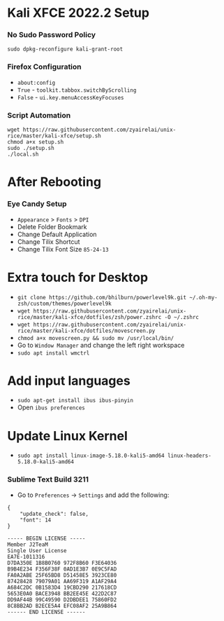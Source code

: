 # Kali XFCE 2022.2 Setup

### No Sudo Password Policy
```
sudo dpkg-reconfigure kali-grant-root
```

### Firefox Configuration
- `about:config`  
- `True` - `toolkit.tabbox.switchByScrolling`
- `False` - `ui.key.menuAccessKeyFocuses`

### Script Automation
```
wget https://raw.githubusercontent.com/zyairelai/unix-rice/master/kali-xfce/setup.sh
chmod a+x setup.sh
sudo ./setup.sh
./local.sh
```

# After Rebooting

### Eye Candy Setup
- `Appearance` > `Fonts` > `DPI`
- Delete Folder Bookmark
- Change Default Application
- Change Tilix Shortcut 
- Change Tilix Font Size `85-24-13`

# Extra touch for Desktop
- `git clone https://github.com/bhilburn/powerlevel9k.git ~/.oh-my-zsh/custom/themes/powerlevel9k`
- `wget https://raw.githubusercontent.com/zyairelai/unix-rice/master/kali-xfce/dotfiles/zsh/power.zshrc -O ~/.zshrc`
- `wget https://raw.githubusercontent.com/zyairelai/unix-rice/master/kali-xfce/dotfiles/movescreen.py`
- `chmod a+x movescreen.py && sudo mv /usr/local/bin/`
- Go to `Window Manager` and change the left right workspace
- `sudo apt install wmctrl`

# Add input languages
- `sudo apt-get install ibus ibus-pinyin`
- Open `ibus preferences`

# Update Linux Kernel 
- `sudo apt install linux-image-5.18.0-kali5-amd64 linux-headers-5.18.0-kali5-amd64`

### Sublime Text Build 3211
- Go to `Preferences` -> `Settings` and add the following:
```
{
	"update_check": false,
	"font": 14
}
```
```
----- BEGIN LICENSE -----
Member J2TeaM
Single User License
EA7E-1011316
D7DA350E 1B8B0760 972F8B60 F3E64036
B9B4E234 F356F38F 0AD1E3B7 0E9C5FAD
FA0A2ABE 25F65BD8 D51458E5 3923CE80
87428428 79079A01 AA69F319 A1AF29A4
A684C2DC 0B1583D4 19CBD290 217618CD
5653E0A0 BACE3948 BB2EE45E 422D2C87
DD9AF44B 99C49590 D2DBDEE1 75860FD2
8C8BB2AD B2ECE5A4 EFC08AF2 25A9B864
------ END LICENSE ------
```

